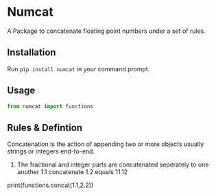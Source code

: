 # Numcat
A Package to concatenate floating point numbers under a set of rules.

## Installation
Run `pip install numcat` in your command prompt.

## Usage
```python
from numcat import functions
```

## Rules & Defintion
Concatenation is the action of appending two or more objects usually strings or integers end-to-end.

1. The fractional and integer parts are concatenated seperately to one another
   1.1 concatenate 1.2 equals 11.12 

print(functions.concat(1.1,2.2))
```